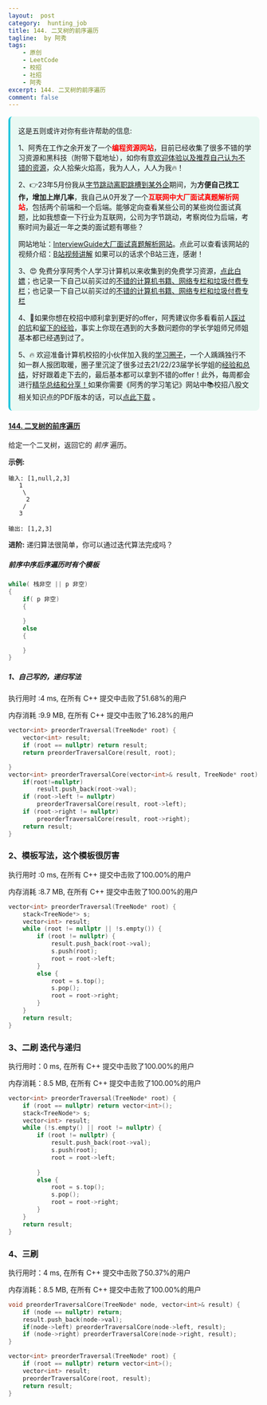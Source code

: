 ```yaml
---
layout:  post
category:  hunting_job
title: 144. 二叉树的前序遍历
tagline:  by 阿秀
tags:
    - 原创
    - LeetCode
    - 校招
    - 社招
    - 阿秀
excerpt: 144. 二叉树的前序遍历
comment: false
---
```






<div style="border-color: #24C6DC;
            background-color: #e9f9f3;         
            margin: 1rem 0;
        padding: .25rem 1rem;
        border-left-width: .3rem;
        border-left-style: solid;
        border-radius: .5rem;
        color: inherit;">
  <p>这是五则或许对你有些许帮助的信息:</p>
<p>1、阿秀在工作之余开发了一个<span style="font-weight:bold;color:red">编程资源网站</span>，目前已经收集了很多不错的学习资源和黑科技（附带下载地址），如你有意<a href="https://www.cxypron.com/home" target="_blank">欢迎体验以及推荐自己认为不错的资源</a>，众人拾柴火焰高，我为人人，人人为我🔥！</p>  <p>2、👉23年5月份我从<a style="text-decoration: underline" href="https://mp.weixin.qq.com/s/zKItpGwIkHKK4g2aOlL2rA" target="_blank">字节跳动离职跳槽到某外企</a>期间，为<span style="font-weight:bold">方便自己找工作，增加上岸几率</span>，我自己从0开发了一个<span style="font-weight:bold;color:red">互联网中大厂面试真题解析网站</span>，包括两个前端和一个后端。能够定向查看某些公司的某些岗位面试真题，比如我想查一下行业为互联网，公司为字节跳动，考察岗位为后端，考察时间为最近一年之类的面试题有哪些？
<div align="center">
</div>网站地址：<a style="text-decoration: underline" href="https://top.interviewguide.cn/" target="_blank">InterviewGuide大厂面试真题解析网站</a>。点此可以查看该网站的视频介绍：<a style="text-decoration: underline" href="https://www.bilibili.com/video/BV1f94y1C7BL" target="_blank">B站视频讲解</a>   如果可以的话求个B站三连，感谢！
  </p>
  <p>3、😍
    免费分享阿秀个人学习计算机以来收集到的免费学习资源，<a style="text-decoration: underline" href="/notes/07-resources/01-free/01-introduce.html" target="_blank">点此白嫖</a>；也记录一下自己以前买过的<a style="text-decoration: underline" href="/notes/07-resources/02-precious.html" target="_blank">不错的计算机书籍、网络专栏和垃圾付费专栏</a>；也记录一下自己以前买过的<a style="text-decoration: underline" href="/notes/07-resources/02-precious.html" target="_blank">不错的计算机书籍、网络专栏和垃圾付费专栏</a>
  </p>
  <p>4、🚀如果你想在校招中顺利拿到更好的offer，阿秀建议你多看看前人<a style="text-decoration: underline" href="https://www.yuque.com/tuobaaxiu/httmmc/npg1k81zeq4wfpyz" target="_blank">踩过的坑</a>和<a style="text-decoration: underline"  target="_blank" href="https://www.yuque.com/tuobaaxiu/httmmc/gge9ppd0mbu2d3dp">留下的经验</a>，事实上你现在遇到的大多数问题你的学长学姐师兄师姐基本都已经遇到过了。
  </p>
  <p>5、🔥 欢迎准备计算机校招的小伙伴加入我的<a  style="text-decoration: underline" href="https://www.yuque.com/tuobaaxiu/httmmc/xg0otqvc17wfx4u9" target="_blank">学习圈子</a>，一个人踽踽独行不如一群人报团取暖，圈子里沉淀了很多过去21/22/23届学长学姐的<a  style="text-decoration: underline" href="https://www.yuque.com/tuobaaxiu/httmmc/gge9ppd0mbu2d3dp" target="_blank">经验和总结</a>，好好跟着走下去的，最后基本都可以拿到不错的offer！此外，每周都会进行<a  style="text-decoration: underline" href="https://www.yuque.com/tuobaaxiu/httmmc/npg1k81zeq4wfpyz" target="_blank">精华总结和分享！</a>如果你需要《阿秀的学习笔记》网站中📚︎校招八股文相关知识点的PDF版本的话，可以<a style="text-decoration: underline" href="https://www.yuque.com/tuobaaxiu/httmmc/qs0yn66apvkzw0ps" target="_blank">点此下载</a> 。</p>   </div>


#### [144. 二叉树的前序遍历](https://leetcode-cn.com/problems/binary-tree-preorder-traversal/)

给定一个二叉树，返回它的 *前序* 遍历。

 **示例:**

```
输入: [1,null,2,3]  
   1
    \
     2
    /
   3 

输出: [1,2,3]
```

**进阶:** 递归算法很简单，你可以通过迭代算法完成吗？

##### **前序中序后序遍历时有个模板**

```C++
while( 栈非空 || p 非空)
{
    if( p 非空)
    {

    }
	else
    {

    }
}
```



##### 1、自己写的，递归写法

执行用时 :4 ms, 在所有 C++ 提交中击败了51.68%的用户

内存消耗 :9.9 MB, 在所有 C++ 提交中击败了16.28%的用户

~~~C++
vector<int> preorderTraversal(TreeNode* root) {
	vector<int> result;
	if (root == nullptr) return result;
	return preorderTraversalCore(result, root);

}
vector<int> preorderTraversalCore(vector<int>& result, TreeNode* root) {
	if(root!=nullptr)
		result.push_back(root->val);
	if (root->left != nullptr)
		preorderTraversalCore(result, root->left);
	if (root->right != nullptr)
		preorderTraversalCore(result, root->right);
	return result;
}
~~~



### 2、模板写法，这个模板很厉害

执行用时 :0 ms, 在所有 C++ 提交中击败了100.00%的用户

内存消耗 :8.7 MB, 在所有 C++ 提交中击败了100.00%的用户

~~~C++
vector<int> preorderTraversal(TreeNode* root) {
	stack<TreeNode*> s;
	vector<int> result;
	while (root != nullptr || !s.empty()) {
		if (root != nullptr) {
			result.push_back(root->val);
			s.push(root);
			root = root->left;
		}
		else {
			root = s.top();
			s.pop();
			root = root->right;
		}
	}
	return result;
}
~~~

### 3、二刷 迭代与递归

执行用时：0 ms, 在所有 C++ 提交中击败了100.00%的用户

内存消耗：8.5 MB, 在所有 C++ 提交中击败了100.00%的用户

~~~C++
vector<int> preorderTraversal(TreeNode* root) {
	if (root == nullptr) return vector<int>();
	stack<TreeNode*> s;
	vector<int> result;
	while (!s.empty() || root != nullptr) {
		if (root != nullptr) {
			result.push_back(root->val);
			s.push(root);
			root = root->left;
		
		}
		else {
			root = s.top();
			s.pop();
			root = root->right;
		}
	}
	return result;
}
~~~

### 4、三刷

执行用时：4 ms, 在所有 C++ 提交中击败了50.37%的用户

内存消耗：8.5 MB, 在所有 C++ 提交中击败了100.00%的用户

~~~C++
void preorderTraversalCore(TreeNode* node, vector<int>& result) {
	if (node == nullptr) return;
	result.push_back(node->val);
	if(node->left) preorderTraversalCore(node->left, result);
	if (node->right) preorderTraversalCore(node->right, result);
}

vector<int> preorderTraversal(TreeNode* root) {
	if (root == nullptr) return vector<int>();
	vector<int> result;
	preorderTraversalCore(root, result);
	return result;
}
~~~



